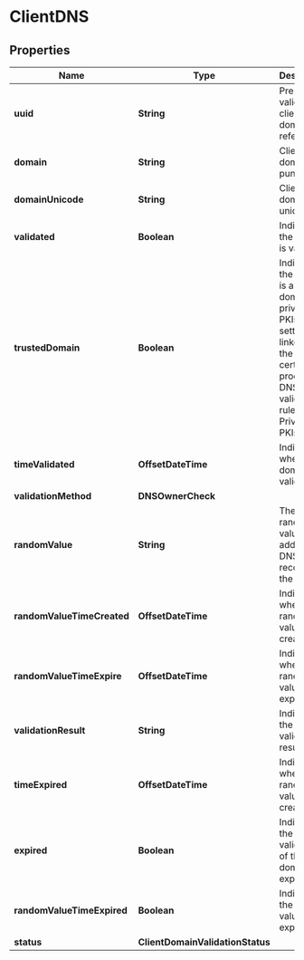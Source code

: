 

# ClientDNS


## Properties

| Name | Type | Description | Notes |
|------------ | ------------- | ------------- | -------------|
|**uuid** | **String** | Pre validated client domain reference |  [readonly] |
|**domain** | **String** | Client domain in punycode |  |
|**domainUnicode** | **String** | Client domain in unicode |  [readonly] |
|**validated** | **Boolean** | Indicates if the domain is validated |  [readonly] |
|**trustedDomain** | **Boolean** | Indicates if the domain is a trusted domain (for private PKIs). This setting is linked to the certificate product DNS validation rule for Private PKIs. |  |
|**timeValidated** | **OffsetDateTime** | Indicates when the domain got validated |  [optional] [readonly] |
|**validationMethod** | **DNSOwnerCheck** |  |  |
|**randomValue** | **String** | The random value to add to the DNS TXT record for the domain |  [optional] [readonly] |
|**randomValueTimeCreated** | **OffsetDateTime** | Indicates when the random value was created |  [optional] [readonly] |
|**randomValueTimeExpire** | **OffsetDateTime** | Indicates when the random value expires |  [optional] [readonly] |
|**validationResult** | **String** | Indicates the validation result |  [optional] [readonly] |
|**timeExpired** | **OffsetDateTime** | Indicates when the random value was created |  [optional] [readonly] |
|**expired** | **Boolean** | Indicates if the pre validation of the domain has expired |  [readonly] |
|**randomValueTimeExpired** | **Boolean** | Indicates if the random value is expired |  [readonly] |
|**status** | **ClientDomainValidationStatus** |  |  [optional] |



